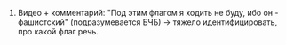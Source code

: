 1. Видео + комментарий: "Под этим флагом я ходить не буду, ибо он - фашистский" (подразумевается БЧБ) -> тяжело идентифицировать, про какой флаг речь.
